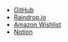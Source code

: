 
- [GitHub](https://github.com/kmrok)
- [Raindrop.io](https://raindrop.io/kmrok)
- [Amazon Wishlist](https://www.amazon.co.jp/hz/wishlist/genericItemsPage/2SK926B8XETTW)
- [Notion](https://www.notion.so/Profile-0febf7afb1704df4b24562d490c3e681)
